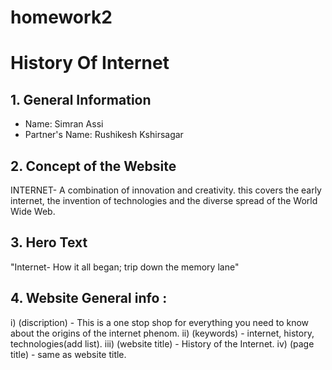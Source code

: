 # homework2
# History Of Internet
## 1. General Information
 - Name: Simran Assi
 - Partner's Name: Rushikesh Kshirsagar
## 2. Concept of the Website
  INTERNET- A combination of innovation and creativity. this covers the early internet, the invention of technologies and the diverse spread of the World Wide Web.
## 3. Hero Text
"Internet- How it all began; trip down the memory lane"

## 4. Website General info :
i) (discription) - This is a one stop shop for everything you need to know about the origins of the internet phenom. 
ii) (keywords) - internet, history, technologies(add list).
iii) (website title) - History of the Internet.
iv) (page title) - same as website title.
